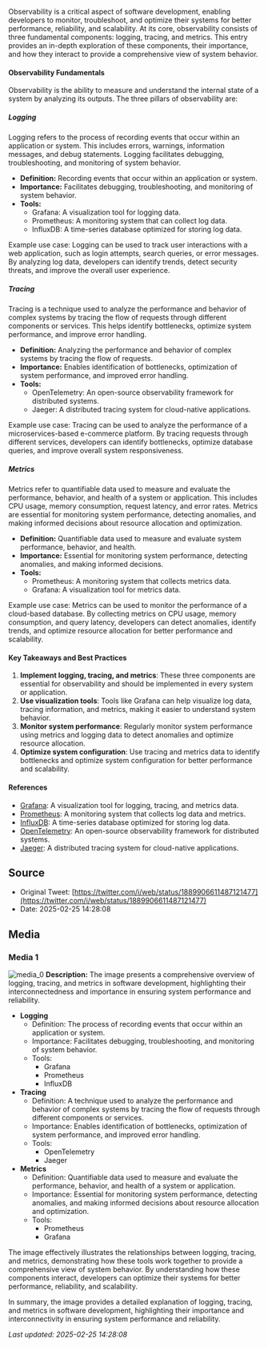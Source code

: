 Observability is a critical aspect of software development, enabling developers to monitor, troubleshoot, and optimize their systems for better performance, reliability, and scalability. At its core, observability consists of three fundamental components: logging, tracing, and metrics. This entry provides an in-depth exploration of these components, their importance, and how they interact to provide a comprehensive view of system behavior.

#### Observability Fundamentals
Observability is the ability to measure and understand the internal state of a system by analyzing its outputs. The three pillars of observability are:

##### Logging
Logging refers to the process of recording events that occur within an application or system. This includes errors, warnings, information messages, and debug statements. Logging facilitates debugging, troubleshooting, and monitoring of system behavior.

* **Definition:** Recording events that occur within an application or system.
* **Importance:** Facilitates debugging, troubleshooting, and monitoring of system behavior.
* **Tools:**
	+ Grafana: A visualization tool for logging data.
	+ Prometheus: A monitoring system that can collect log data.
	+ InfluxDB: A time-series database optimized for storing log data.

Example use case: Logging can be used to track user interactions with a web application, such as login attempts, search queries, or error messages. By analyzing log data, developers can identify trends, detect security threats, and improve the overall user experience.

##### Tracing
Tracing is a technique used to analyze the performance and behavior of complex systems by tracing the flow of requests through different components or services. This helps identify bottlenecks, optimize system performance, and improve error handling.

* **Definition:** Analyzing the performance and behavior of complex systems by tracing the flow of requests.
* **Importance:** Enables identification of bottlenecks, optimization of system performance, and improved error handling.
* **Tools:**
	+ OpenTelemetry: An open-source observability framework for distributed systems.
	+ Jaeger: A distributed tracing system for cloud-native applications.

Example use case: Tracing can be used to analyze the performance of a microservices-based e-commerce platform. By tracing requests through different services, developers can identify bottlenecks, optimize database queries, and improve overall system responsiveness.

##### Metrics
Metrics refer to quantifiable data used to measure and evaluate the performance, behavior, and health of a system or application. This includes CPU usage, memory consumption, request latency, and error rates. Metrics are essential for monitoring system performance, detecting anomalies, and making informed decisions about resource allocation and optimization.

* **Definition:** Quantifiable data used to measure and evaluate system performance, behavior, and health.
* **Importance:** Essential for monitoring system performance, detecting anomalies, and making informed decisions.
* **Tools:**
	+ Prometheus: A monitoring system that collects metrics data.
	+ Grafana: A visualization tool for metrics data.

Example use case: Metrics can be used to monitor the performance of a cloud-based database. By collecting metrics on CPU usage, memory consumption, and query latency, developers can detect anomalies, identify trends, and optimize resource allocation for better performance and scalability.

#### Key Takeaways and Best Practices
1. **Implement logging, tracing, and metrics**: These three components are essential for observability and should be implemented in every system or application.
2. **Use visualization tools**: Tools like Grafana can help visualize log data, tracing information, and metrics, making it easier to understand system behavior.
3. **Monitor system performance**: Regularly monitor system performance using metrics and logging data to detect anomalies and optimize resource allocation.
4. **Optimize system configuration**: Use tracing and metrics data to identify bottlenecks and optimize system configuration for better performance and scalability.

#### References
* [Grafana](https://grafana.com/): A visualization tool for logging, tracing, and metrics data.
* [Prometheus](https://prometheus.io/): A monitoring system that collects log data and metrics.
* [InfluxDB](https://www.influxdata.com/products/influxdb/): A time-series database optimized for storing log data.
* [OpenTelemetry](https://opentelemetry.io/): An open-source observability framework for distributed systems.
* [Jaeger](https://www.jaegertracing.io/): A distributed tracing system for cloud-native applications.
## Source

- Original Tweet: [https://twitter.com/i/web/status/1889906611487121477](https://twitter.com/i/web/status/1889906611487121477)
- Date: 2025-02-25 14:28:08


## Media

### Media 1
![media_0](./media_0.jpg)
**Description:** The image presents a comprehensive overview of logging, tracing, and metrics in software development, highlighting their interconnectedness and importance in ensuring system performance and reliability.

* **Logging**
	+ Definition: The process of recording events that occur within an application or system.
	+ Importance: Facilitates debugging, troubleshooting, and monitoring of system behavior.
	+ Tools:
		- Grafana
		- Prometheus
		- InfluxDB
* **Tracing**
	+ Definition: A technique used to analyze the performance and behavior of complex systems by tracing the flow of requests through different components or services.
	+ Importance: Enables identification of bottlenecks, optimization of system performance, and improved error handling.
	+ Tools:
		- OpenTelemetry
		- Jaeger
* **Metrics**
	+ Definition: Quantifiable data used to measure and evaluate the performance, behavior, and health of a system or application.
	+ Importance: Essential for monitoring system performance, detecting anomalies, and making informed decisions about resource allocation and optimization.
	+ Tools:
		- Prometheus
		- Grafana

The image effectively illustrates the relationships between logging, tracing, and metrics, demonstrating how these tools work together to provide a comprehensive view of system behavior. By understanding how these components interact, developers can optimize their systems for better performance, reliability, and scalability.

In summary, the image provides a detailed explanation of logging, tracing, and metrics in software development, highlighting their importance and interconnectivity in ensuring system performance and reliability.

*Last updated: 2025-02-25 14:28:08*